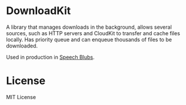 # DownloadKit

A library that manages downloads in the background, allows several sources, such as HTTP servers and CloudKit to transfer and cache files locally. Has priority queue and can enqueue thousands of files to be downloaded.

Used in production in [Speech Blubs](https://speechblubs.com).

# License

MIT License
